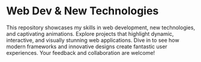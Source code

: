 # Web Dev & New Technologies

This repository showcases my skills in web development, new technologies, and captivating animations. Explore projects that highlight dynamic, interactive, and visually stunning web applications. Dive in to see how modern frameworks and innovative designs create fantastic user experiences. Your feedback and collaboration are welcome!